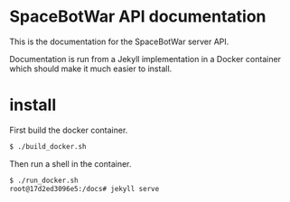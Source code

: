 # SpaceBotWar API documentation

This is the documentation for the SpaceBotWar server API.

Documentation is run from a Jekyll implementation in a Docker container which should
make it much easier to install.

# install

First build the docker container.

```bash
$ ./build_docker.sh
```

Then run a shell in the container.

```bash
$ ./run_docker.sh
root@17d2ed3096e5:/docs# jekyll serve
```



